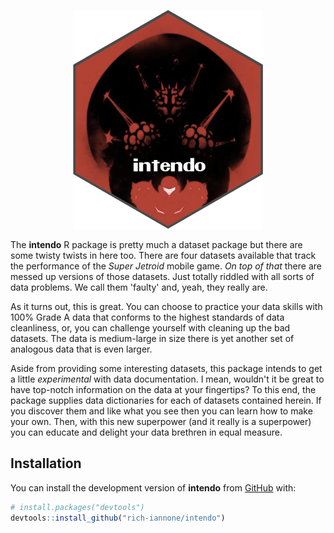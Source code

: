 <div align="center">

<a href='http://rich-iannone.github.io/intendo/'><img src="man/figures/logo.svg" height="350px"/></a>

</div>

The **intendo** R package is pretty much a dataset package but there are some twisty twists in here too. There are four datasets available that track the performance of the *Super Jetroid* mobile game. *On top of that* there are messed up versions of those datasets. Just totally riddled with all sorts of data problems. We call them 'faulty' and, yeah, they really are.

As it turns out, this is great. You can choose to practice your data skills with 100% Grade A data that conforms to the highest standards of data cleanliness, or, you can challenge yourself with cleaning up the bad datasets. The data is medium-large in size there is yet another set of analogous data that is even larger.

Aside from providing some interesting datasets, this package intends to get a little *experimental* with data documentation. I mean, wouldn't it be great to have top-notch information on the data at your fingertips? To this end, the package supplies data dictionaries for each of datasets contained herein. If you discover them and like what you see then you can learn how to make your own. Then, with this new superpower (and it really is a superpower) you can educate and delight your data brethren in equal measure.

## Installation

You can install the development version of **intendo** from
[GitHub](https://github.com/) with:

``` r
# install.packages("devtools")
devtools::install_github("rich-iannone/intendo")
```
